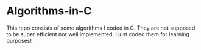 # Algorithms-in-C
This repo consists of some algorithms I coded in C. They are not supposed to be super efficient nor well implemented, I just coded them for learning purposes!
